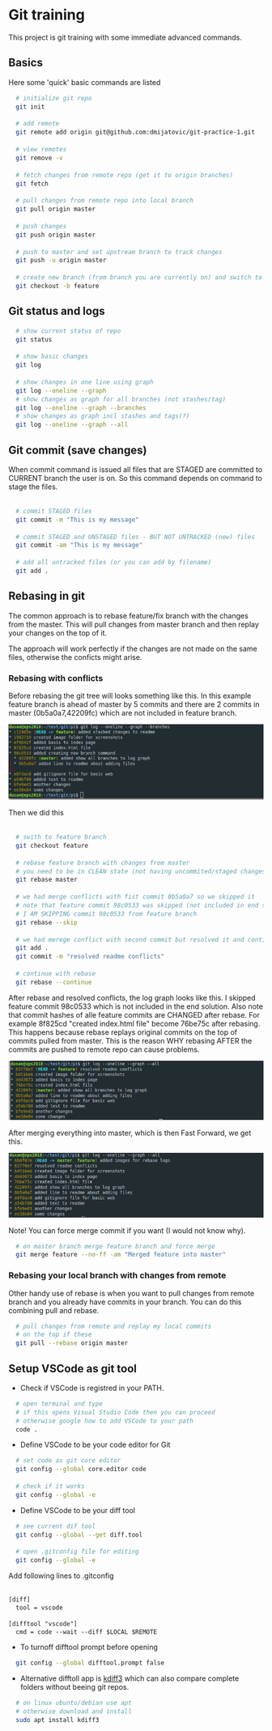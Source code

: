 # Git training

This project is git training with some immediate advanced commands.

## Basics

Here some 'quick' basic commands are listed

```bash
  # initialize git repo
  git init

  # add remote
  git remote add origin git@github.com:dmijatovic/git-practice-1.git

  # view remotes
  git remove -v

  # fetch changes from remote repo (get it to origin branches)
  git fetch

  # pull changes from remote repo into local branch
  git pull origin master

  # push changes
  git push origin master

  # push to master and set upstream branch to track changes
  git push -u origin master

  # create new branch (from branch you are currently on) and switch to it
  git checkout -b feature


```

## Git status and logs

```bash
  # show current status of repo
  git status

  # show basic changes
  git log

  # show changes in one line using graph
  git log --oneline --graph
  # show changes as graph for all branches (not stashes/tag)
  git log --oneline --graph --branches
  # show changes as graph incl stashes and tags(?)
  git log --oneline --graph --all

```

## Git commit (save changes)

When commit command is issued all files that are STAGED are committed to CURRENT branch the user is on. So this command depends on command to stage the files.

```bash

  # commit STAGED files
  git commit -m "This is my message"

  # commit STAGED and UNSTAGED files - BUT NOT UNTRACKED (new) files
  git commit -am "This is my message"

  # add all untracked files (or you can add by filename)
  git add .


```

## Rebasing in git

The common approach is to rebase feature/fix branch with the changes from the master. This will pull changes from master branch and then replay your changes on the top of it.

The approach will work perfectly if the changes are not made on the same files, otherwise the conficts might arise.

### Rebasing with conflicts

Before rebasing the git tree will looks something like this. In this example feature branch is ahead of master by 5 commits and there are 2 commits in master (0b5a0a7,42209fc) which are not included in feature branch.

<img src="./img/git-rebase-1.png" />

Then we did this

```bash

  # swith to feature branch
  git checkout feature

  # rebase feature branch with changes from master
  # you need to be in CLEAN state (not having uncommited/staged changes)
  git rebase master

  # we had merge conflicts with fist commit 0b5a0a7 so we skipped it
  # note that feature commit 98c0533 was skipped (not included in end solution)
  # I AM SKIPPING commit 98c0533 from feature branch
  git rebase --skip

  # we had merege conflict with second commit but resolved it and continue
  git add .
  git commit -m "resolved readme conflicts"

  # continue with rebase
  git rebase --continue

```

After rebase and resolved conflicts, the log graph looks like this. I skipped feature commit 98c0533 which is not included in the end solution. Also note that commit hashes of alle feature commits are CHANGED after rebase. For example 8f825cd "created index.html file" become 76be75c after rebasing. This happens because rebase replays original commits on the top of commits pulled from master. This is the reason WHY rebasing AFTER the commits are pushed to remote repo can cause problems.

<img src="./img/git-rebase-3.png" />

After merging everything into master, which is then Fast Forward, we get this.

<img src="./img/git-rebase-4.png" />

Note! You can force merge commit if you want (I would not know why).

```bash
  # on master branch merge feature branch and force merge
  git merge feature --no-ff -am "Merged feature into master"
```

### Rebasing your local branch with changes from remote

Other handy use of rebase is when you want to pull changes from remote branch and you already have commits in your branch. You can do this combining pull and rebase.

```bash
  # pull changes from remote and replay my local commits
  # on the top if these
  git pull --rebase origin master

```

## Setup VSCode as git tool

- Check if VSCode is registred in your PATH.

```bash
  # open terminal and type
  # if this opens Visual Studio Code then you can proceed
  # otherwise google how to add VSCode to your path
  code .

```

- Define VSCode to be your code editor for Git

``` bash
  # set code as git core editor
  git config --global core.editor code

  # check if it works
  git config --global -e
```

- Define VSCode to be your diff tool

```bash
  # see current dif tool
  git config --global --get diff.tool

  # open .gitconfig file for editing
  git config --global -e

```

Add following lines to .gitconfig

```gitconfig

[diff]
  tool = vscode

[difftool "vscode"]
  cmd = code --wait --diff $LOCAL $REMOTE

```

- To turnoff difftool prompt before opening

```bash
  git config --global difftool.prompt false

```

- Alternative difftoll app is [kdiff3](http://kdiff3.sourceforge.net/) which can also compare complete folders without beeing git repos.

```bash
  # on linux ubuntu/debian use apt
  # otherwise download and install
  sudo apt install kdiff3

```

